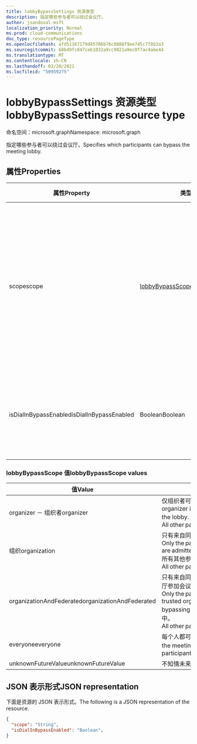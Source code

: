 ```yaml
---
title: lobbyBypassSettings 资源类型
description: 指定哪些参与者可以绕过会议厅。
author: jsandoval-msft
localization_priority: Normal
ms.prod: cloud-communications
doc_type: resourcePageType
ms.openlocfilehash: afd51167179d85706b76c0888f9ee745c7f8b3a3
ms.sourcegitcommit: 68b49fc847ceb1032a9cc9821a9ec0f7ac4abe44
ms.translationtype: MT
ms.contentlocale: zh-CN
ms.lasthandoff: 03/20/2021
ms.locfileid: "50959275"
---
```

# <a name="lobbybypasssettings-resource-type"></a><span data-ttu-id="6bfde-103">lobbyBypassSettings 资源类型</span><span class="sxs-lookup"><span data-stu-id="6bfde-103">lobbyBypassSettings resource type</span></span>

<span data-ttu-id="6bfde-104">命名空间：microsoft.graph</span><span class="sxs-lookup"><span data-stu-id="6bfde-104">Namespace: microsoft.graph</span></span>

<span data-ttu-id="6bfde-105">指定哪些参与者可以绕过会议厅。</span><span class="sxs-lookup"><span data-stu-id="6bfde-105">Specifies which participants can bypass the meeting lobby.</span></span>

## <a name="properties"></a><span data-ttu-id="6bfde-106">属性</span><span class="sxs-lookup"><span data-stu-id="6bfde-106">Properties</span></span>

| <span data-ttu-id="6bfde-107">属性</span><span class="sxs-lookup"><span data-stu-id="6bfde-107">Property</span></span>              | <span data-ttu-id="6bfde-108">类型</span><span class="sxs-lookup"><span data-stu-id="6bfde-108">Type</span></span>             | <span data-ttu-id="6bfde-109">说明</span><span class="sxs-lookup"><span data-stu-id="6bfde-109">Description</span></span>                                                                                                                                                          |
| --------------------- | ---------------- | -------------------------------------------------------------------------------------------------------------------------------------------------------------------- |
| <span data-ttu-id="6bfde-110">scope</span><span class="sxs-lookup"><span data-stu-id="6bfde-110">scope</span></span>                 | [<span data-ttu-id="6bfde-111">lobbyBypassScope</span><span class="sxs-lookup"><span data-stu-id="6bfde-111">lobbyBypassScope</span></span>](#lobbybypassscope-values) | <span data-ttu-id="6bfde-112">指定自动获准加入会议、绕过会议厅的参与者类型。</span><span class="sxs-lookup"><span data-stu-id="6bfde-112">Specifies the type of participants that are automatically admitted into a meeting, bypassing the lobby.</span></span> <span data-ttu-id="6bfde-113">下表列出了可能的值。</span><span class="sxs-lookup"><span data-stu-id="6bfde-113">Possible values are listed in the following table.</span></span> <span data-ttu-id="6bfde-114">可选。</span><span class="sxs-lookup"><span data-stu-id="6bfde-114">Optional.</span></span> |
| <span data-ttu-id="6bfde-115">isDialInBypassEnabled</span><span class="sxs-lookup"><span data-stu-id="6bfde-115">isDialInBypassEnabled</span></span> | <span data-ttu-id="6bfde-116">Boolean</span><span class="sxs-lookup"><span data-stu-id="6bfde-116">Boolean</span></span>          | <span data-ttu-id="6bfde-117">指定是否始终允许拨入呼叫者绕过大厅。</span><span class="sxs-lookup"><span data-stu-id="6bfde-117">Specifies whether or not to always let dial-in callers bypass the lobby.</span></span> <span data-ttu-id="6bfde-118">可选。</span><span class="sxs-lookup"><span data-stu-id="6bfde-118">Optional.</span></span>                                                                                   |

### <a name="lobbybypassscope-values"></a><span data-ttu-id="6bfde-119">lobbyBypassScope 值</span><span class="sxs-lookup"><span data-stu-id="6bfde-119">lobbyBypassScope values</span></span>

| <span data-ttu-id="6bfde-120">值</span><span class="sxs-lookup"><span data-stu-id="6bfde-120">Value</span></span>                    | <span data-ttu-id="6bfde-121">说明</span><span class="sxs-lookup"><span data-stu-id="6bfde-121">Description</span></span>                                                                                                                                                                     |
| ------------------------ | ------------------------------------------------------------------------------------------------------------------------------------------------------------------------------- |
| <span data-ttu-id="6bfde-122">organizer － 组织者</span><span class="sxs-lookup"><span data-stu-id="6bfde-122">organizer</span></span>                | <span data-ttu-id="6bfde-123">仅组织者可以进入会议，绕过会议厅。</span><span class="sxs-lookup"><span data-stu-id="6bfde-123">Only the organizer is admitted into the meeting, bypassing the lobby.</span></span> <span data-ttu-id="6bfde-124">所有其他参与者都放置在会议厅中。</span><span class="sxs-lookup"><span data-stu-id="6bfde-124">All other participants are placed in the meeting lobby.</span></span>                                                   |
| <span data-ttu-id="6bfde-125">组织</span><span class="sxs-lookup"><span data-stu-id="6bfde-125">organization</span></span>             | <span data-ttu-id="6bfde-126">只有来自同一公司的参与者可以绕过会议厅参加会议。</span><span class="sxs-lookup"><span data-stu-id="6bfde-126">Only the participants from the same company are admitted into the meeting, bypassing the lobby.</span></span> <span data-ttu-id="6bfde-127">所有其他参与者都放置在会议厅中。</span><span class="sxs-lookup"><span data-stu-id="6bfde-127">All other participants are placed in the meeting lobby.</span></span>                         |
| <span data-ttu-id="6bfde-128">organizationAndFederated</span><span class="sxs-lookup"><span data-stu-id="6bfde-128">organizationAndFederated</span></span> | <span data-ttu-id="6bfde-129">只有来自同一公司或受信任组织的参与者可以绕过会议厅参加会议。</span><span class="sxs-lookup"><span data-stu-id="6bfde-129">Only the participants from the same company or trusted organization are admitted into the meeting, bypassing the lobby.</span></span> <span data-ttu-id="6bfde-130">所有其他参与者都放置在会议厅中。</span><span class="sxs-lookup"><span data-stu-id="6bfde-130">All other participants are placed in the meeting lobby.</span></span> |
| <span data-ttu-id="6bfde-131">everyone</span><span class="sxs-lookup"><span data-stu-id="6bfde-131">everyone</span></span>                 | <span data-ttu-id="6bfde-132">每个人都可以参加会议。</span><span class="sxs-lookup"><span data-stu-id="6bfde-132">Everyone is admitted into the meeting.</span></span> <span data-ttu-id="6bfde-133">会议厅中不放置任何参与者。</span><span class="sxs-lookup"><span data-stu-id="6bfde-133">No participants are placed in the meeting lobby.</span></span>                                                                                         |
| <span data-ttu-id="6bfde-134">unknownFutureValue</span><span class="sxs-lookup"><span data-stu-id="6bfde-134">unknownFutureValue</span></span>       | <span data-ttu-id="6bfde-135">不知情未来值。</span><span class="sxs-lookup"><span data-stu-id="6bfde-135">Unknow future value.</span></span>                                                                                                                                                            |

## <a name="json-representation"></a><span data-ttu-id="6bfde-136">JSON 表示形式</span><span class="sxs-lookup"><span data-stu-id="6bfde-136">JSON representation</span></span>

<span data-ttu-id="6bfde-137">下面是资源的 JSON 表示形式。</span><span class="sxs-lookup"><span data-stu-id="6bfde-137">The following is a JSON representation of the resource.</span></span>

<!-- {
  "blockType": "resource",
  "optionalProperties": [],
  "@odata.type": "microsoft.graph.lobbyBypassSettings"
}-->
```json
{
  "scope": "String",
  "isDialInBypassEnabled": "Boolean",
}
```

<!-- uuid: 8fcb5dbc-d5aa-4681-8e31-b001d5168d79
2015-10-25 14:57:30 UTC -->
<!--
{
  "type": "#page.annotation",
  "description": "lobbyBypassSettings resource",
  "keywords": "",
  "section": "documentation",
  "tocPath": "",
  "suppressions": []
}
-->
